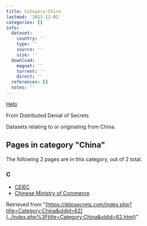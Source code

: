 ```yaml
---
title: Category:China
lastmod: '2023-12-02'
categories: []
info:
  dataset:
    country: ''
    type: ''
    source: ''
    size: ''
  download:
    magnet: ''
    torrent: ''
    direct: ''
  references: []
  notes: ''
---
```




[Help](https://www.mediawiki.org/wiki/Special:MyLanguage/Help:Categories)

From Distributed Denial of Secrets

Datasets relating to or originating from China.

## Pages in category "China"

The following 2 pages are in this category, out of 2 total.

### C

- [CEIEC](CEIEC.html "CEIEC")
- [Chinese Ministry of
Commerce](Chinese_Ministry_of_Commerce.html "Chinese Ministry of Commerce")

Retrieved from
"[https://ddosecrets.com/index.php?title=Category:China&oldid=62](../index.php%3Ftitle=Category:China&oldid=62.html)"

